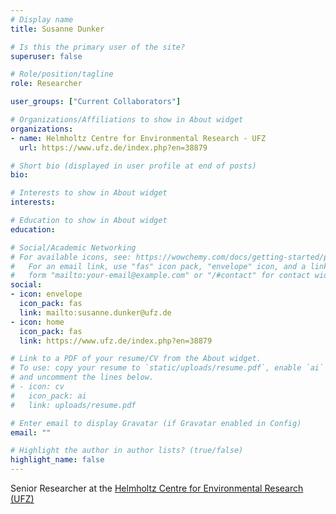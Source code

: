 ```yaml
---
# Display name
title: Susanne Dunker

# Is this the primary user of the site?
superuser: false

# Role/position/tagline
role: Researcher

user_groups: ["Current Collaborators"]

# Organizations/Affiliations to show in About widget
organizations:
- name: Helmholtz Centre for Environmental Research - UFZ
  url: https://www.ufz.de/index.php?en=38879

# Short bio (displayed in user profile at end of posts)
bio:

# Interests to show in About widget
interests:

# Education to show in About widget
education:

# Social/Academic Networking
# For available icons, see: https://wowchemy.com/docs/getting-started/page-builder/#icons
#   For an email link, use "fas" icon pack, "envelope" icon, and a link in the
#   form "mailto:your-email@example.com" or "/#contact" for contact widget.
social:
- icon: envelope
  icon_pack: fas
  link: mailto:susanne.dunker@ufz.de
- icon: home
  icon_pack: fas
  link: https://www.ufz.de/index.php?en=38879

# Link to a PDF of your resume/CV from the About widget.
# To use: copy your resume to `static/uploads/resume.pdf`, enable `ai` icons in `params.toml`,
# and uncomment the lines below.
# - icon: cv
#   icon_pack: ai
#   link: uploads/resume.pdf

# Enter email to display Gravatar (if Gravatar enabled in Config)
email: ""

# Highlight the author in author lists? (true/false)
highlight_name: false
---
```


Senior Researcher at the [Helmholtz Centre for Environmental Research (UFZ)](https://www.ufz.de/index.php?en=38879)